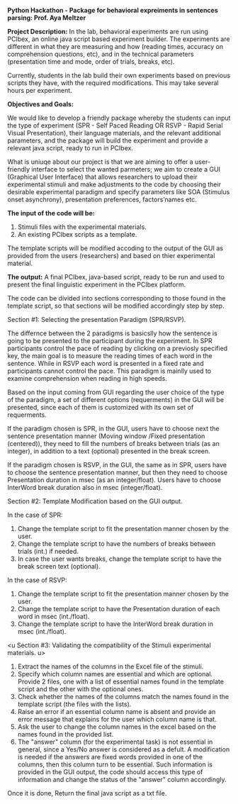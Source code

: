 **Python Hackathon - Package for behavioral expreiments in sentences parsing: Prof. Aya Meltzer**

**Project Description:**
In the lab, behavioral experiments are run using PCIbex, an online java script based
experiment builder. The experiments are different in what they are measuring and how
(reading times, accuracy on comprehension questions, etc), and in the technical parameters (presentation time and mode, order of trials, breaks, etc).

Currently, students in the lab build their own experiments based on previous scripts they have, with the required modifications. This may take several hours per experiment.

**Objectives and Goals:**

We would like to develop a friendly package whereby the students can input the type of
experiment (SPR - Self Paced Reading OR RSVP - Rapid Serial Visual Presentation), their language materials, and the relevant additional parameters, and the package will build the experiment and provide a relevant java script, ready to run in PCIbex.

What is uniuqe about our project is that we are aiming to offer a user-friendly interface to select the wanted parmeters; we aim to create a GUI (Graphical User Interface) that allows researchers to upload their experimental stimuli and make adjustments to the code by choosing their desirable experimental paradigm and specify parameters like SOA (Stimulus onset asynchrony), presentation preferences, factors’names etc.

**The input of the code will be:** 
1) Stimuli files with the experimental materials. 
2) An existing PCIbex scripts as a template.

The template scripts will be modified accoding to the output of the GUI as provided from the users (researchers) and based on thier experimental material. 

**The output:** 
A final PCIbex, java-based script, ready to be run and used to present the final linguistic experiment in the PCIbex platform.

The code can be divided into sections corresponding to those found in the template script, so that sections will be modified accordingly step by step. 

Section #1: Selecting the presentation Paradigm (SPR/RSVP).

The differnce between the 2 paradigms is basicslly how  the sentence is going to be presented to the participant during the experiment. In SPR participants control the pace of reading by clicking on a previosly specified key, the main goal is to measure the reading times of each word in the sentence. While in RSVP each word is presented in a fixed rate and participants cannot control the pace. This paradigm is mainlly used to examine comprehension when reading in high speeds. 

Based on the input coming from GUI regarding the user choice of the type of the paradigm, a set of different options (requerments) in the GUI will be presented, since each of them is customized with its own set of requerments.

If the paradigm chosen is SPR, in the GUI, users have to choose next the sentence presentation manner (Moving window /Fixed presentation (centered)), they need to fill the numbers of breaks between trials (as an integer), in addition to a text (optional) presented in the break screen. 

If the paradigm chosen is RSVP, in the GUI, the same as in SPR, users have to choose  the sentence presentation manner, but then they need to choose Presentation duration in msec (as an integer/float). Users have to choose InterWord break duration also in msec (integer/float). 

Section #2: Template Modification based on the GUI output.

In the case of SPR: 
1) Change the template script to fit the presentation manner chosen by the user.
2) Change the template script to have the numbers of breaks between trials (int.) if needed.
3) In case the user wants breaks, change the template script to have the break screen text (optional). 
 
In the case of RSVP:
1) Change the template script to fit the presentation manner chosen by the user.
2) Change the template script to have the Presentation duration of each word in msec (int./float). 
3) Change the template script to have the InterWord break duration in msec (int./float).

<u Section #3: Validating the compatibility of the Stimuli experimental materials. u>

1) Extract the names of the columns in the Excel file of the stimuli. 
2) Specify which column names are essential and which are optional. Provide 2 files, one with a list of essential names found in the template script and the other with the optional ones. 
2) Check whether the names of the columns match the names found in the template script (the files with the lists). 
4) Raise an error if an essential column name is absent and provide an error message that explains for the user which column name is that. 
5) Ask the user to change the column names in the excel based on the names found in the provided list.
6) The "answer" column (for the experimental task) is not essential in general, since a Yes/No answer is considered as a defult. A modification is needed if the answers are fixed words provided in one of the columns, then this column turn to be essential. Such information is provided in the GUI output, the code should access this type of information and change the status of the "answer" column accordingly.

Once it is done, Return the final java script as a txt file. 











